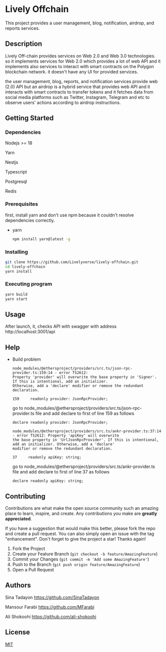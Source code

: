 # Lively Offchain

This project provides a user management, blog, notification, airdrop, and reports services.

## Description

Lively Off-chain provides services on Web 2.0 and Web 3.0 technologies. so it implements services for Web 2.0 which provides a lot of web API
and it implements also services to interact with smart contracts on the Polygon blockchain network. it doesn't have any UI for provided services.

the user management, blog, reports, and notification services provide web (2.0) API but an airdrop is a hybrid service that provides web API and it interacts with smart contracts to transfer tokens and it fetches data from social media platforms such as Twitter, Instagram, Telegram and etc to observe users' actions according to airdrop instructions.

<!--
*** An in-depth paragraph about your project and overview of use.
*** [![Product Name Screen Shot][product-screenshot]](https://example.com)
*** Here's a blank template to get started: To avoid retyping too much info. Do a search and replace with your text editor for the following:
*** `github_username`, `repo_name`, `twitter_handle`, `linkedin_username`, `email_client`, `email`, `project_title`, `project_description`
-->

## Getting Started

### Dependencies

Nodejs >= 18

Yarn

Nestjs

Typescript

Postgresql

Redis

### Prerequisites

 first, install yarn and don't use npm because it couldn't resolve dependencies correctly.
* yarn
  ```sh
  npm install yarn@latest -g
  ```

### Installing
  ```sh
  git clone https://github.com/Livelyverse/lively-offchain.git
  cd lively-offchain
  yarn install
  ```

### Executing program

```sh
yarn build
yarn start 
```

## Usage

After launch, it, checks API with swagger with address http://localhost:3001/api


## Help

* Build problem
  ```
  node_modules/@ethersproject/providers/src.ts/json-rpc-provider.ts:159:14 - error TS2612: 
  Property 'provider' will overwrite the base property in 'Signer'. If this is intentional, add an initializer. 
  Otherwise, add a 'declare' modifier or remove the redundant declaration.

  159     readonly provider: JsonRpcProvider;
  ```
  go to node_modules/@ethersproject/providers/src.ts/json-rpc-provider.ts file and add declare to first of line 159 as follows
  ```
  declare readonly provider: JsonRpcProvider;
  ```
  ```
  node_modules/@ethersproject/providers/src.ts/ankr-provider.ts:37:14 - error TS2612: Property 'apiKey' will overwrite 
  the base property in 'UrlJsonRpcProvider'. If this is intentional, add an initializer. Otherwise, add a 'declare' 
  modifier or remove the redundant declaration.

  37     readonly apiKey: string;
  ```
  go to node_modules/@ethersproject/providers/src.ts/ankr-provider.ts file and add declare to first of line 37 as follows
  ```
  declare readonly apiKey: string;
  ```

## Contributing

Contributions are what make the open source community such an amazing place to learn, inspire, and create. Any contributions you make are **greatly appreciated**.

If you have a suggestion that would make this better, please fork the repo and create a pull request. You can also simply open an issue with the tag "enhancement".
Don't forget to give the project a star! Thanks again!

1. Fork the Project
2. Create your Feature Branch (`git checkout -b feature/AmazingFeature`)
3. Commit your Changes (`git commit -m 'Add some AmazingFeature'`)
4. Push to the Branch (`git push origin feature/AmazingFeature`)
5. Open a Pull Request


## Authors
Sina Tadayon https://github.com/SinaTadayon

Mansour Farabi https://github.com/MFarabi

Ali Shokoohi https://github.com/ali-shokoohi

<!--
## Version History

* 0.2
    * Various bug fixes and optimizations
    * See [commit change]() or See [release history]()
* 0.1
    * Initial Release
-->

## License

[MIT](https://github.com/Livelyverse/lively-offchain/blob/master/LICENSE)


<!-- ACKNOWLEDGMENTS 
## Acknowledgments

* []()
* []()
* []()
-->

